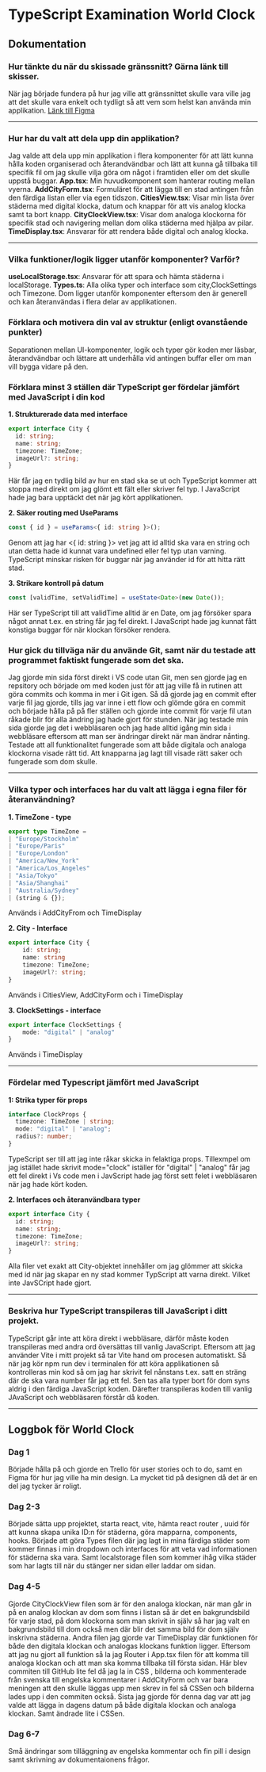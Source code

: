 # TypeScript Examination World Clock 

## Dokumentation 

### Hur tänkte du när du skissade gränssnitt? Gärna länk till skisser.

När jag började fundera på hur jag ville att gränssnittet skulle vara ville jag att det skulle vara enkelt och tydligt så att vem som helst kan använda min applikation. 
[Länk till Figma](https://www.figma.com/design/Qu5LdzFKVbjgxQiNditeU2/Untitled?node-id=0-1&m=dev&t=W4cBhsFydOv5ZIJv-1)

---

### Hur har du valt att dela upp din applikation?
Jag valde att dela upp min applikation i flera komponenter för att lätt kunna hålla koden organiserad och återandvändbar och lätt att kunna gå tillbaka till specifik fil om jag skulle vilja göra om något i framtiden eller om det skulle uppstå buggar. 
**App.tsx**: Min huvudkomponent som hanterar routing mellan vyerna.
**AddCityForm.tsx**: Formuläret för att lägga till en stad antingen från den färdiga listan eller via egen tidszon.
**CitiesView.tsx**: Visar min lista över städerna med digital klocka, datum och knappar för att vis analog klocka samt ta bort knapp.
**CityClockView.tsx**: Visar dom analoga klockorna för specifik stad och navigering mellan dom olika städerna med hjälpa av pilar.
**TimeDisplay.tsx**: Ansvarar för att rendera både digital och analog klocka. 

--- 
### Vilka funktioner/logik ligger utanför komponenter? Varför? 
**useLocalStorage.tsx**: Ansvarar för att spara och hämta städerna i localStorage.
**Types.ts**: Alla olika typer och interface som city,ClockSettings och Timezone. 
Dom ligger utanför komponenter eftersom den är generell och kan återanvändas i flera delar av applikationen.

### Förklara och motivera din val av struktur (enligt ovanstående punkter)
Separationen mellan UI-komponenter, logik och typer gör koden mer läsbar, återandvändbar och lättare att underhålla vid antingen buffar eller om man vill bygga vidare på den.

### Förklara minst 3 ställen där TypeScript ger fördelar jämfört med JavaScript i din kod

**1. Strukturerade data med interface**

```ts 
export interface City {
  id: string;
  name: string;
  timezone: TimeZone;
  imageUrl?: string;
}
```
Här får jag en tydlig bild av hur en stad ska se ut och TypeScript kommer att stoppa med direkt om jag glömt ett fält eller skriver fel typ. I JavaScript hade jag bara upptäckt det när jag kört applikationen.

**2. Säker routing med UseParams**

```ts
const { id } = useParams<{ id: string }>();
````
Genom att jag har <{ id: string }> vet jag att id alltid ska vara en string och utan detta hade id kunnat vara undefined eller fel typ utan varning. TypeScript minskar risken för buggar när jag använder id för att hitta rätt stad.

**3. Strikare kontroll på datum**
```ts
const [validTime, setValidTime] = useState<Date>(new Date());
````
Här ser TypeScript till att validTime alltid är en Date, om jag försöker spara något annat t.ex. en string får jag fel direkt. I JavaScript hade jag kunnat fått konstiga buggar för när klockan försöker rendera.

### Hur gick du tillväga när du använde Git, samt när du testade att programmet faktiskt fungerade som det ska.
Jag gjorde min sida först direkt i VS code utan Git, men sen gjorde jag en repsitory och började om med koden just för att jag ville få in rutinen att göra commits och komma in mer i Git igen. Så då gjorde jag en commit efter varje fil jag gjorde, tills jag var inne i ett flow och glömde göra en commit och började hålla på på fler ställen och gjorde inte commit för varje fil utan råkade blir för alla ändring jag hade gjort för stunden. När jag testade min sida gjorde jag det i webbläsaren och jag hade alltid igång min sida i webbläsare eftersom att man ser ändringar direkt när man ändrar nånting. Testade att all funktionalitet fungerade som att både digitala och analoga klockorna visade rätt tid. Att knapparna jag lagt till visade rätt saker och fungerade som dom skulle.

---
### Vilka typer och interfaces har du valt att lägga i egna filer för återanvändning?

**1. TimeZone - type**

```ts
export type TimeZone = 
| "Europe/Stockholm"
| "Europe/Paris"
| "Europe/London"
| "America/New_York"
| "America/Los_Angeles"
| "Asia/Tokyo"
| "Asia/Shanghai"
| "Australia/Sydney"
| (string & {});
```
Används i AddCityFrom och TimeDisplay

**2. City - Interface**

```ts
export interface City {
    id: string;         
    name: string        
    timezone: TimeZone; 
    imageUrl?: string;  
}
````
Används i CitiesView, AddCityForm och i TimeDisplay

**3. ClockSettings - interface**

```ts
export interface ClockSettings {
    mode: "digital" | "analog"
}
````
Används i TimeDisplay

---

### Fördelar med Typescript jämfört med JavaScript

**1: Strika typer för props**

```ts
interface ClockProps {
  timezone: TimeZone | string;
  mode: "digital" | "analog";
  radius?: number;
}
````
TypeScript ser till att jag inte råkar skicka in felaktiga props. Tillexmpel om jag istället hade skrivit mode="clock" iställer för "digital" | "analog" får jag ett fel direkt i Vs code men i JavScript hade jag först sett felet i webbläsaren när jag hade kört koden.


**2. Interfaces och återanvändbara typer**
```ts
export interface City {
  id: string;
  name: string;
  timezone: TimeZone;
  imageUrl?: string;
}
````
Alla filer vet exakt att City-objektet innehåller om jag glömmer att skicka med id när jag skapar en ny stad kommer TypScript att varna direkt. Vilket inte JavSCript hade gjort.

---

### Beskriva hur TypeScript transpileras till JavaScript i ditt projekt.

TypeScript går inte att köra direkt i webbläsare, därför måste koden transpileras med andra ord översättas till vanlig JavaScript. Eftersom att jag använder Vite i mitt projekt så tar Vite hand om procesen automatiskt. Så när jag kör npm run dev i terminalen för att köra applikationen så kontrolleras min kod så om jag har skrivit fel nånstans t.ex. satt en sträng där de ska vara number får jag ett fel. Sen tas alla typer bort för dom syns aldrig i den färdiga JavaScript koden. Därefter transpileras koden till vanlig JAvaScript och webbläsaren förstår då koden. 

---

## Loggbok för World Clock

### Dag 1

Började hålla på och gjorde en Trello för user stories och to do, samt en Figma för hur jag ville ha min design. La mycket tid på designen då det är en del jag tycker är roligt.

### Dag 2-3 
Började sätta upp projektet, starta react, vite,  hämta react router , uuid för att kunna skapa unika ID:n för städerna, göra mapparna, components, hooks. Började att göra Types filen där jag lagt in mina färdiga städer som kommer finnas i min dropdown och interfaces för att veta vad informationen för städerna ska vara. Samt localstorage filen som kommer ihåg vilka städer som har lagts till när du stänger ner sidan eller laddar om sidan. 

### Dag 4-5
Gjorde CityClockView filen som är för den analoga klockan, när man går in på en analog klockan av dom som finns i listan så är det en bakgrundsbild för varje stad, på dom klockorna som man skrivit in själv så har jag valt en bakgrundsbild till dom också men där blir det samma bild för dom själv inskrivna städerna.  Andra filen jag gjorde var TimeDisplay där funktionen för både den digitala klockan och analogas klockans funktion ligger. Eftersom att jag nu gjort all funktion så la jag Router i App.tsx filen för att komma till analoga klockan och att man ska komma tillbaka till första sidan. Här blev commiten till GitHub lite fel då jag la in CSS , bilderna och kommenterade från svenska till engelska kommentarer i AddCityForm och var bara meningen att den skulle läggas upp men skrev in fel så CSSen och bilderna lades upp i den commiten också. Sista jag gjorde för denna dag var att jag valde att lägga in dagens datum på både digitala klockan och analoga klockan. Samt ändrade lite i CSSen. 

### Dag 6-7
Små ändringar som tilläggning av engelska kommentar och fin pill i design samt skrivning av dokumentaionens frågor.